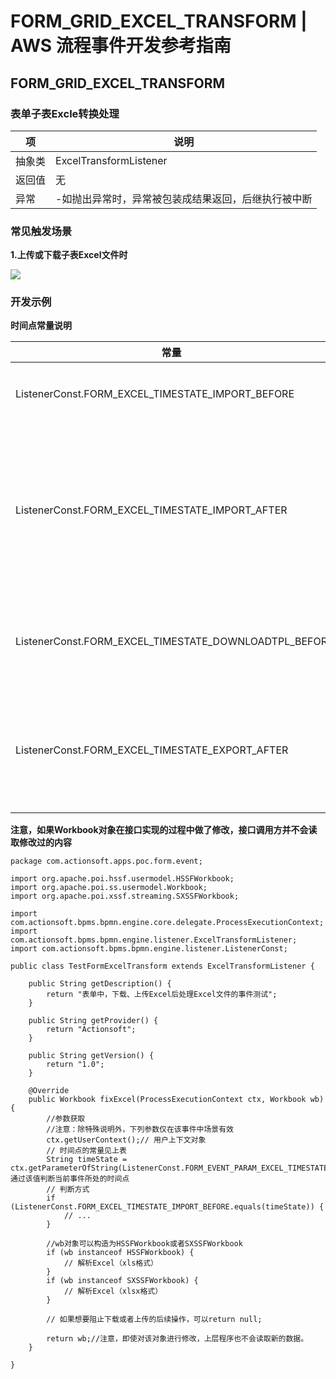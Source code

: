 # FORM_GRID_EXCEL_TRANSFORM | AWS 流程事件开发参考指南

## FORM_GRID_EXCEL_TRANSFORM

### 表单子表Excle转换处理

项 | 说明  
---|---  
抽象类 | ExcelTransformListener  
返回值 | 无  
异常 | -如抛出异常时，异常被包装成结果返回，后继执行被中断  
  
### 常见触发场景

**1.上传或下载子表Excel文件时**

![](https://docs.awspaas.com/reference-guide/aws-paas-process-listener-reference-guide/form_event/9.png)

### 开发示例

**时间点常量说明**

常量 | 描述  
---|---  
ListenerConst.FORM_EXCEL_TIMESTATE_IMPORT_BEFORE | 导入前的时间点  
ListenerConst.FORM_EXCEL_TIMESTATE_IMPORT_AFTER | 导入后的时间点，整体导入后会触发保存后事件  
ListenerConst.FORM_EXCEL_TIMESTATE_DOWNLOADTPL_BEFOR | 下载模版文件之前的时间点  
ListenerConst.FORM_EXCEL_TIMESTATE_EXPORT_AFTER | 导出后（生成文件之前）的时间点  
  
**注意，如果Workbook对象在接口实现的过程中做了修改，接口调用方并不会读取修改过的内容**
    
    
    package com.actionsoft.apps.poc.form.event;
    
    import org.apache.poi.hssf.usermodel.HSSFWorkbook;
    import org.apache.poi.ss.usermodel.Workbook;
    import org.apache.poi.xssf.streaming.SXSSFWorkbook;
    
    import com.actionsoft.bpms.bpmn.engine.core.delegate.ProcessExecutionContext;
    import com.actionsoft.bpms.bpmn.engine.listener.ExcelTransformListener;
    import com.actionsoft.bpms.bpmn.engine.listener.ListenerConst;
    
    public class TestFormExcelTransform extends ExcelTransformListener {
    
        public String getDescription() {
            return "表单中，下载、上传Excel后处理Excel文件的事件测试";
        }
    
        public String getProvider() {
            return "Actionsoft";
        }
    
        public String getVersion() {
            return "1.0";
        }
    
        @Override
        public Workbook fixExcel(ProcessExecutionContext ctx, Workbook wb) {
            //参数获取
            //注意：除特殊说明外，下列参数仅在该事件中场景有效
            ctx.getUserContext();// 用户上下文对象
            // 时间点的常量见上表
            String timeState = ctx.getParameterOfString(ListenerConst.FORM_EVENT_PARAM_EXCEL_TIMESTATE);// 通过该值判断当前事件所处的时间点
            // 判断方式
            if (ListenerConst.FORM_EXCEL_TIMESTATE_IMPORT_BEFORE.equals(timeState)) {
                // ...
            }
    
            //wb对象可以构造为HSSFWorkbook或者SXSSFWorkbook
            if (wb instanceof HSSFWorkbook) {
                // 解析Excel（xls格式）
            }
            if (wb instanceof SXSSFWorkbook) {
                // 解析Excel（xlsx格式）
            }
    
            // 如果想要阻止下载或者上传的后续操作，可以return null;
    
            return wb;//注意，即使对该对象进行修改，上层程序也不会读取新的数据。
        }
    
    }